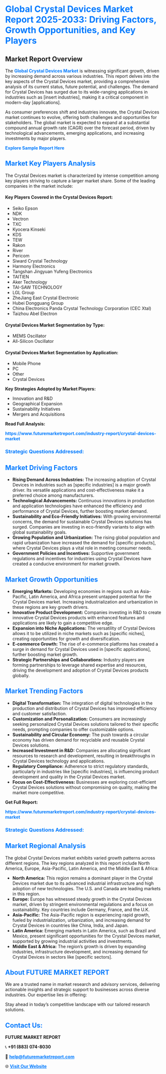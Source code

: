 <h1 style="color: #007BFF;">Global Crystal Devices Market Report 2025-2033: Driving Factors, Growth Opportunities, and Key Players</h1>

<section id="overview">
<h2>Market Report Overview</h2>
<p>The <a href="https://www.futuremarketreport.com/industry-report/crystal-devices-market" style="color: #007BFF; text-decoration: none;"><strong>Global Crystal Devices Market</strong></a> is witnessing significant growth, driven by increasing demand across various industries. This report delves into the key aspects of the Crystal Devices market, providing a comprehensive analysis of its current status, future potential, and challenges. The demand for Crystal Devices has surged due to its wide-ranging applications in industries such as [insert industries], making it a critical component in modern-day [applications].</p>
<p>As consumer preferences shift and industries innovate, the Crystal Devices market continues to evolve, offering both challenges and opportunities for stakeholders. The global market is expected to expand at a substantial compound annual growth rate (CAGR) over the forecast period, driven by technological advancements, emerging applications, and increasing investments by major players.</p>
</section>

<section id="overview">
<p><a href="https://www.futuremarketreport.com/request-sample/reportId=120453" style="color: #007BFF; text-decoration: none;"><strong>Explore Sample Report Here</strong></a></p>
</section>

<section id="key-players">
<h2 style="color: #007BFF;">Market Key Players Analysis</h2>
<p>The Crystal Devices market is characterized by intense competition among key players striving to capture a larger market share. Some of the leading companies in the market include:</p>
<h4>Key Players Covered in the Crystal Devices Report:</h4>
<ul><li>Seiko Epson</li><li>NDK</li><li>Vectron</li><li>TXC</li><li>Kyocera Kinseki</li><li>KDS</li><li>TEW</li><li>Rakon</li><li>River</li><li>Pericom</li><li>Siward Crystal Technology</li><li>Harmony Electronics</li><li>Tangshan Jingyuan Yufeng Electronics</li><li>TAITIEN</li><li>Aker Technology</li><li>TAI-SAW TECHNOLOGY</li><li>LGL Group</li><li>ZheJiang East Crystal Electronic</li><li>Hubei Dongguang Group</li><li>China Electronics Panda Crystal Technology Corporation (CEC Xtal)</li><li>Taizhou Abel Electron</li></ul>
<h4>Crystal Devices Market Segmentation by Type:</h4>
<ul><li>MEMS Oscillator</li><li>All-Silicon Oscillator</li></ul>

<h4>Crystal Devices Market Segmentation by Application:</h4>
<ul><li>Mobile Phone</li><li>PC</li><li>Other</li><li>Crystal Devices</li></ul>
<p><strong>Key Strategies Adopted by Market Players:</strong></p>
<ul>
<li>Innovation and R&D</li>
<li>Geographical Expansion</li>
<li>Sustainability Initiatives</li>
<li>Mergers and Acquisitions</li>
</ul>
</section>

<section>
<p><strong>Read Full Analysis: </strong></p><a href="https://www.futuremarketreport.com/industry-report/crystal-devices-market" style="color: #007BFF; text-decoration: none;"><strong>https://www.futuremarketreport.com/industry-report/crystal-devices-market</strong></a>
<h3 style="color: #007BFF;">Strategic Questions Addressed:</h3>
</section>

<section id="driving-factors">
<h2 style="color: #007BFF;">Market Driving Factors</h2>
<ul>
<li><strong>Rising Demand Across Industries:</strong> The increasing adoption of Crystal Devices in industries such as [specific industries] is a major growth driver. Its versatile applications and cost-effectiveness make it a preferred choice among manufacturers.</li>
<li><strong>Technological Advancements:</strong> Continuous innovations in production and application technologies have enhanced the efficiency and performance of Crystal Devices, further boosting market demand.</li>
<li><strong>Sustainability and Eco-Friendly Initiatives:</strong> With growing environmental concerns, the demand for sustainable Crystal Devices solutions has surged. Companies are investing in eco-friendly variants to align with global sustainability goals.</li>
<li><strong>Growing Population and Urbanization:</strong> The rising global population and rapid urbanization have increased the demand for [specific products], where Crystal Devices plays a vital role in meeting consumer needs.</li>
<li><strong>Government Policies and Incentives:</strong> Supportive government regulations and incentives for industries using Crystal Devices have created a conducive environment for market growth.</li>
</ul>
</section>

<section id="growth-opportunities">
<h2 style="color: #007BFF;">Market Growth Opportunities</h2>
<ul>
<li><strong>Emerging Markets:</strong> Developing economies in regions such as Asia-Pacific, Latin America, and Africa present untapped potential for the Crystal Devices market. Increasing industrialization and urbanization in these regions are key growth drivers.</li>
<li><strong>Innovative Product Development:</strong> Companies investing in R&D to create innovative Crystal Devices products with enhanced features and applications are likely to gain a competitive edge.</li>
<li><strong>Expansion into Niche Applications:</strong> The versatility of Crystal Devices allows it to be utilized in niche markets such as [specific niches], creating opportunities for growth and diversification.</li>
<li><strong>E-commerce Growth:</strong> The rise of e-commerce platforms has created a surge in demand for Crystal Devices used in [specific applications], further boosting market growth.</li>
<li><strong>Strategic Partnerships and Collaborations:</strong> Industry players are forming partnerships to leverage shared expertise and resources, driving the development and adoption of Crystal Devices products globally.</li>
</ul>
</section>

<section id="trending-factors">
<h2 style="color: #007BFF;">Market Trending Factors</h2>
<ul>
<li><strong>Digital Transformation:</strong> The integration of digital technologies in the production and distribution of Crystal Devices has improved efficiency and customer satisfaction.</li>
<li><strong>Customization and Personalization:</strong> Consumers are increasingly seeking personalized Crystal Devices solutions tailored to their specific needs, prompting companies to offer customizable options.</li>
<li><strong>Sustainability and Circular Economy:</strong> The push towards a circular economy has driven demand for recyclable and reusable Crystal Devices solutions.</li>
<li><strong>Increased Investment in R&D:</strong> Companies are allocating significant resources to research and development, resulting in breakthroughs in Crystal Devices technology and applications.</li>
<li><strong>Regulatory Compliance:</strong> Adherence to strict regulatory standards, particularly in industries like [specific industries], is influencing product development and quality in the Crystal Devices market.</li>
<li><strong>Focus on Cost-Effectiveness:</strong> Businesses are exploring cost-efficient Crystal Devices solutions without compromising on quality, making the market more competitive.</li>
</ul>
</section>

<section>
<p><strong>Get Full Report: </strong></p><a href="https://www.futuremarketreport.com/industry-report/crystal-devices-market" style="color: #007BFF; text-decoration: none;"><strong>https://www.futuremarketreport.com/industry-report/crystal-devices-market</strong></a>
<h3 style="color: #007BFF;">Strategic Questions Addressed:</h3>
</section>


<section id="regional-analysis">
<h2 style="color: #007BFF;">Market Regional Analysis</h2>
<p>The global Crystal Devices market exhibits varied growth patterns across different regions. The key regions analyzed in this report include North America, Europe, Asia-Pacific, Latin America, and the Middle East & Africa:</p>
<ul>
<li><strong>North America:</strong> This region remains a dominant player in the Crystal Devices market due to its advanced industrial infrastructure and high adoption of new technologies. The U.S. and Canada are leading markets in this region.</li>
<li><strong>Europe:</strong> Europe has witnessed steady growth in the Crystal Devices market, driven by stringent environmental regulations and a focus on sustainability. Key countries include Germany, France, and the U.K.</li>
<li><strong>Asia-Pacific:</strong> The Asia-Pacific region is experiencing rapid growth, fueled by industrialization, urbanization, and increasing demand for Crystal Devices in countries like China, India, and Japan.</li>
<li><strong>Latin America:</strong> Emerging markets in Latin America, such as Brazil and Mexico, present significant opportunities for the Crystal Devices market, supported by growing industrial activities and investments.</li>
<li><strong>Middle East & Africa:</strong> The region’s growth is driven by expanding industries, infrastructure development, and increasing demand for Crystal Devices in sectors like [specific sectors].</li>
</ul>
</section>

<footer>
<h2 style="color: #007BFF;">About FUTURE MARKET REPORT</h2>
<p>We are a trusted name in market research and advisory services, delivering actionable insights and strategic support to businesses across diverse industries. Our expertise lies in offering:</p>

<p>Stay ahead in today’s competitive landscape with our tailored research solutions.</p>

<h2 style="color: #007BFF;">Contact Us:</h2>
<p><strong>FUTURE MARKET REPORT</strong></p>
<p>📞 <strong>+91 (883) 074-8030</strong></p>
<p>📧 <strong><a href="mailto:help@futuremarketreport.com" style="color: #007BFF;">help@futuremarketreport.com</a></strong></p>
<p>🌐 <strong><a href="https://www.futuremarketreport.com/" style="color: #007BFF;">Visit Our Website</a></strong></p>
</footer>